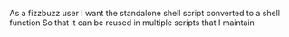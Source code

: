 As a fizzbuzz user
I want the standalone shell script converted to a shell function
So that it can be reused in multiple scripts that I maintain

